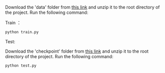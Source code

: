 Download the 'data' folder from [this link](https://drive.google.com/drive/folders/1gqWld1gKC2M-cF7C5ZL4kFAiZiHTfToO?usp=sharing) and unzip it to the root directory of the project. Run the following command:

Train ：

```python
python train.py
```

Test:

Download the 'checkpoint' folder from [this link](https://drive.google.com/drive/folders/1gqWld1gKC2M-cF7C5ZL4kFAiZiHTfToO?usp=sharing) and unzip it to the root directory of the project. Run the following command:

```python
python test.py
```

